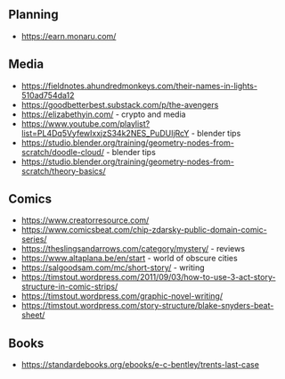 ## Planning

- https://earn.monaru.com/

## Media

- https://fieldnotes.ahundredmonkeys.com/their-names-in-lights-510ad754da12
- https://goodbetterbest.substack.com/p/the-avengers
- https://elizabethyin.com/ - crypto and media
- https://www.youtube.com/playlist?list=PL4Dq5VyfewIxxjzS34k2NES_PuDUIjRcY - blender tips
- https://studio.blender.org/training/geometry-nodes-from-scratch/doodle-cloud/ - blender tips
- https://studio.blender.org/training/geometry-nodes-from-scratch/theory-basics/

## Comics

- https://www.creatorresource.com/
- https://www.comicsbeat.com/chip-zdarsky-public-domain-comic-series/
- https://theslingsandarrows.com/category/mystery/ - reviews
- https://www.altaplana.be/en/start - world of obscure cities
- https://salgoodsam.com/mc/short-story/ - writing
- https://timstout.wordpress.com/2011/09/03/how-to-use-3-act-story-structure-in-comic-strips/
- https://timstout.wordpress.com/graphic-novel-writing/
- https://timstout.wordpress.com/story-structure/blake-snyders-beat-sheet/

## Books
- https://standardebooks.org/ebooks/e-c-bentley/trents-last-case